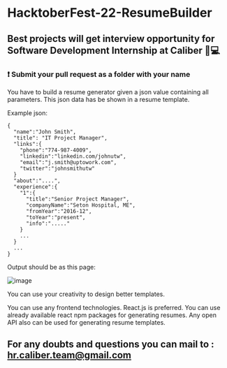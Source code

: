 # HacktoberFest-22-ResumeBuilder

## Best projects will get interview opportunity for Software Development Internship at Caliber 🚀💻

### ❗ Submit your pull request as a folder with your name

You have to build a resume generator given a json value containing all parameters. This json data has be shown in a resume template.

Example json:
```
{
  "name":"John Smith",
  "title": "IT Project Manager",
  "links":{
    "phone":"774-987-4009",
    "linkedin":"linkedin.com/johnutw",
    "email":"j.smith@uptowork.com",
    "twitter":"johnsmithutw"
  }
  "about":"....",
  "experience":{
    "1":{
      "title":"Senior Project Manager",
      "companyName":"Seton Hospital, ME",
      "fromYear":"2016-12",
      "toYear":"present",
      "info":"....."
    }
    ...
  }
  ...
}
``` 
Output should be as this page:

![image](https://user-images.githubusercontent.com/58468910/193407452-7828589c-9b19-4891-ba88-58b7136e636f.png)

You can use your creativity to design better templates.

You can use any frontend technologies. React.js is preferred.
You can use already available react npm packages for generating resumes. Any open API also can be used for generating resume templates.

## For any doubts and questions you can mail to : hr.caliber.team@gmail.com
